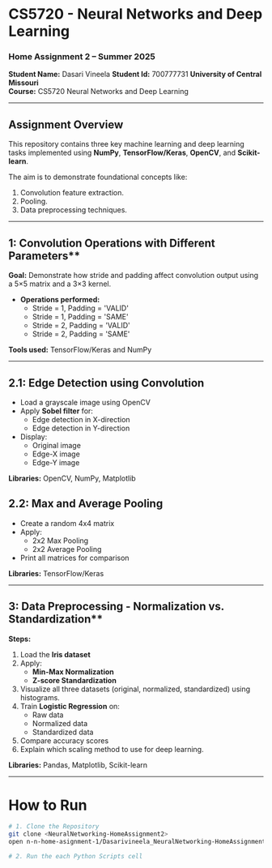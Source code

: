 # CS5720 - Neural Networks and Deep Learning  
### Home Assignment 2 – Summer 2025  
**Student Name:** Dasari Vineela
**Student Id:** 700777731
**University of Central Missouri**  
**Course:** CS5720 Neural Networks and Deep Learning  

---

## Assignment Overview

This repository contains three key machine learning and deep learning tasks implemented using **NumPy**, **TensorFlow/Keras**, **OpenCV**, and **Scikit-learn**. 

The aim is to demonstrate foundational concepts like: 
1. Convolution feature extraction.
2. Pooling.
3. Data preprocessing techniques.


---

## 1: Convolution Operations with Different Parameters**

**Goal:** Demonstrate how stride and padding affect convolution output using a 5×5 matrix and a 3×3 kernel.

- **Operations performed:**
  - Stride = 1, Padding = 'VALID'
  - Stride = 1, Padding = 'SAME'
  - Stride = 2, Padding = 'VALID'
  - Stride = 2, Padding = 'SAME'
  
**Tools used:** TensorFlow/Keras and NumPy

---

## 2.1: Edge Detection using Convolution

- Load a grayscale image using OpenCV
- Apply **Sobel filter** for:
  - Edge detection in X-direction
  - Edge detection in Y-direction
- Display:
  - Original image
  - Edge-X image
  - Edge-Y image

**Libraries:** OpenCV, NumPy, Matplotlib

## 2.2: Max and Average Pooling

- Create a random 4x4 matrix
- Apply:
  - 2x2 Max Pooling
  - 2x2 Average Pooling
- Print all matrices for comparison

**Libraries:** TensorFlow/Keras

---

## 3: Data Preprocessing - Normalization vs. Standardization**

**Steps:**

1. Load the **Iris dataset**
2. Apply:
   - **Min-Max Normalization**
   - **Z-score Standardization**
3. Visualize all three datasets (original, normalized, standardized) using histograms.
4. Train **Logistic Regression** on:
   - Raw data
   - Normalized data
   - Standardized data
5. Compare accuracy scores
6. Explain which scaling method to use for deep learning.

**Libraries:** Pandas, Matplotlib, Scikit-learn

---
# How to Run

```bash
# 1. Clone the Repository
git clone <NeuralNetworking-HomeAssignment2>
open n-n-home-asignment-1/Dasarivineela_NeuralNetworking-HomeAssignment2.ipynb

# 2. Run the each Python Scripts cell

